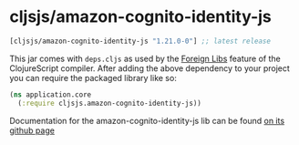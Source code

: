 # cljsjs/amazon-cognito-identity-js

[](dependency)
```clojure
[cljsjs/amazon-cognito-identity-js "1.21.0-0"] ;; latest release
```
[](/dependency)

This jar comes with `deps.cljs` as used by the [Foreign Libs][flibs] feature
of the ClojureScript compiler. After adding the above dependency to your project
you can require the packaged library like so:

```clojure
(ns application.core
  (:require cljsjs.amazon-cognito-identity-js))
```

Documentation for the amazon-cognito-identity-js lib can be found [on its github page](https://github.com/aws/amazon-cognito-identity-js)

[flibs]: https://github.com/clojure/clojurescript/wiki/Packaging-Foreign-Dependencies
